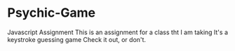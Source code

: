 # Psychic-Game
Javascript Assignment
This is an assignment for a class tht I am taking
It's a keystroke guessing game
Check it out, or don't.
